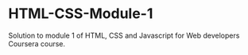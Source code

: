 # HTML-CSS-Module-1

Solution to module 1 of HTML, CSS and Javascript for Web developers Coursera course.
